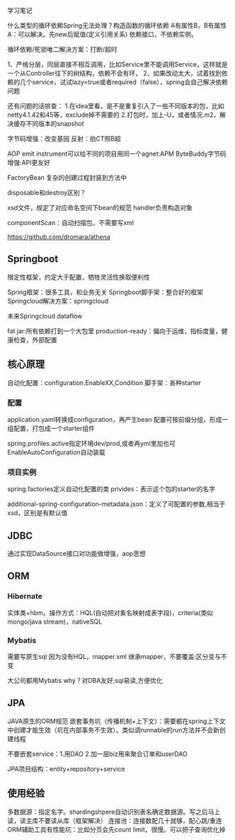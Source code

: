 学习笔记

什么类型的循环依赖Spring无法处理？构造函数的循环依赖
A有属性B，B有属性A：可以解决。先new后赋值(定义引用关系)
依赖接口，不依赖实例。

循环依赖/死锁唯二解决方案：打断/超时

1、严格分层，同层直接不相互调用，比如Service里不能调用Service，这样就是一个从Controller往下的树结构，依赖不会有环，
2、如果改动太大，试着找到依赖的几个service，试试lazy=true或者required（false），spring会自己解决依赖问题

还有问题的话排查：
1.在idea里看，是不是重复引入了一些不同版本的包，比如netty4.1.42和45等，exclude掉不需要的
2.打包时，加上-U，或者情况.m2，解决缓存不同版本的snapshot


字节码增强：改变基因
反射：拍CT照B超


AOP
emit
instrument可以给不同的项目用同一个agnet:APM
ByteBuddy字节码增强:API更友好

FactoryBean
复杂的创建过程封装到方法中

disposable和destroy区别？

xsd文件，规定了对应命名空间下bean的规范
handler负责构造对象

componentScan：自动扫描包，不需要写xml

https://github.com/dromara/athena

## Springboot
限定性框架，约定大于配置，牺牲灵活性换取便利性

Spring框架：很多工具，和业务无关
Springboot脚手架：整合好的框架
Springcloud解决方案：springcloud

未来Springcloud dataflow

fat jar:所有依赖打到一个大包里
production-ready：偏向于运维，指标度量，健康检查，外部配置

## 核心原理
自动化配置：configuration.EnableXX,Condition
脚手架：各种starter


### 配置
application.yaml转换成configuration，再产生bean
配置可按前缀分组，形成一组配置，打包成一个starter组件

spring.profiles.active指定环境dev/prod,或者再yml里加也可
EnableAutoConfiguration自动装载

### 项目实例
spring.factories定义自动化配置的类
privides：表示这个包的starter的名字

additional-spring-configuration-metadata.json：定义了可配置的参数,相当于xsd，区别是有默认值

## JDBC
通过实现DataSource接口对功能做增强，aop思想

## ORM
### Hibernate
实体类+hbm。操作方式：HQL(自动把对象名映射成表字段)，criteria(类似mongo/java stream)，nativeSQL

### Mybatis
需要写原生sql
因为没有HQL，mapper.xml
继承mapper，不要覆盖:区分变与不变

大公司都用Mybatis why？对DBA友好;sql易读,方便优化

## JPA
JAVA原生的ORM规范
嵌套事务坑（传播机制+上下文）：需要都在spring上下文中创建才能生效（坑在内部事务不生效）。类似调runnable的run方法并不会新创建线程

不要嵌套service：1.用DAO 2.加一层biz用来聚合订单和userDAO

JPA项目结构：entity+repository+service

## 使用经验
多数据源：指定名字。shardingshpere自动识别表名确定数据源。写之后马上读，读主库不要读从库（框架解决）
连接池：连接数配几十就够，配心跳/重连
ORM辅助工具有性能坑：比如分页会先count limit，很慢。可以把子查询优化掉

